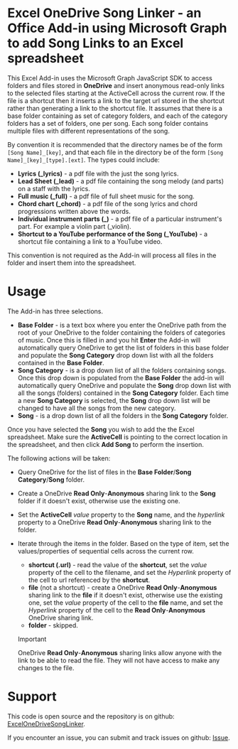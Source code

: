 # Excel OneDrive Song Linker - an Office Add-in using Microsoft Graph to add Song Links to an Excel spreadsheet

This Excel Add-in uses the Microsoft Graph JavaScript SDK to access folders and files stored in **OneDrive** and insert anonymous read-only links to the selected files starting at the ActiveCell across the current row. If the file is a shortcut then it inserts a link to the target url stored in the shortcut rather than generating a link to the shortcut file. It assumes that there is a base folder containing as set of category folders, and each of the category folders has a set of folders, one per song.  Each song folder contains multiple files with different representations of the song.

By convention it is recommended that the directory names be of the form `[Song Name]_[key]`, and that each file in the directory be of the form `[Song Name]_[key]_[type].[ext]`. The types could include:

- **Lyrics (_lyrics)** - a pdf file with the just the song lyrics.
- **Lead Sheet (_lead)** - a pdf file containing the song melody (and parts) on a staff with the lyrics.
- **Full music (_full)** - a pdf file of full sheet music for the song.
- **Chord chart (_chord)** - a pdf file of the song lyrics and chord progressions written above the words.
- **Individual instrument parts (_<instrument>)** - a pdf file of a particular instrument's part. For example a violin part (_violin).
- **Shortcut to a YouTube performance of the Song (_YouTube)** - a shortcut file containing a link to a YouTube video.

This convention is not required as the Add-in will process all files in the folder and insert them into the spreadsheet. 

# Usage
The Add-in has three selections. 
- **Base Folder** - is a text box where you enter the OneDrive path from the root of your OneDrive to the folder containing the folders of categories of music.  Once this is filled in and you hit **Enter** the Add-in will automatically query OneDrive to get the list of folders in this base folder and populate the **Song Category** drop down list with all the folders contained in the **Base Folder**.  
- **Song Category** - is a drop down list of all the folders containing songs.  Once this drop down is populated from the **Base Folder** the add-in will automatically query OneDrive and populate the **Song** drop down list with all the songs (folders) contained in the **Song Category** folder.  Each time a new **Song Category** is selected, the **Song** drop down list will be changed to have all the songs from the new category.
- **Song** - is a drop down list of all the folders in the **Song Category** folder. 

Once you have selected the **Song** you wish to add the the Excel spreadsheet.  Make sure the **ActiveCell** is pointing to the correct location in the spreadsheet, and then click **Add Song** to perform the insertion. 

The following actions will be taken:
- Query OneDrive for the list of files in the **Base Folder**/**Song Category**/**Song** folder.
- Create a OneDrive **Read Only**-**Anonymous** sharing link to the **Song** folder if it doesn't exist, otherwise use the existing one.
- Set the **ActiveCell** *value* property to the **Song** name, and the *hyperlink* property to a OneDrive **Read Only**-**Anonymous** sharing link to the folder. 
- Iterate through the items in the folder.  Based on the type of item, set the values/properties of sequential cells across the current row.
    - **shortcut (.url)** - read the value of the **shortcut**, set the *value* property of the cell to the filename, and set the *Hyperlink* property of the cell to url referenced by the **shortcut**.
    - **file** (not a shortcut) - create a OneDrive **Read Only**-**Anonymous** sharing link to the **file** if it doesn't exist, otherwise use the existing one, set the *value* property of the cell to the **file** name, and set the *Hyperlink* property of the cell to the **Read Only**-**Anonymous** OneDrive sharing link.
    - **folder** - skipped.

    > [!IMPORTANT]
    > OneDrive **Read Only**-**Anonymous** sharing links allow anyone with the link to be able to read the file.  They will not have access to make any changes to the file.

# Support
This code is open source and the repository is on github: [ExcelOneDriveSongLinker](YOUR_GITHUB_LOCATION).

If you encounter an issue, you can submit and track issues on github: [Issue](YOUR_GITHUB_LOCATION/issues).

